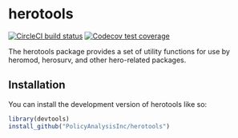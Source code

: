 
# herotools

<!-- badges: start -->
[![CircleCI build status](https://circleci.com/gh/PolicyAnalysisInc/herotools.svg?style=svg)](https://circleci.com/gh/PolicyAnalysisInc/herotools)
[![Codecov test coverage](https://codecov.io/gh/PolicyAnalysisInc/herotools/branch/main/graph/badge.svg)](https://app.codecov.io/gh/PolicyAnalysisInc/herotools?branch=main)
<!-- badges: end -->

The herotools package provides a set of utility functions for use by heromod, herosurv, and other hero-related packages.

## Installation

You can install the development version of herotools like so:

``` r
library(devtools)
install_github("PolicyAnalysisInc/herotools")
```